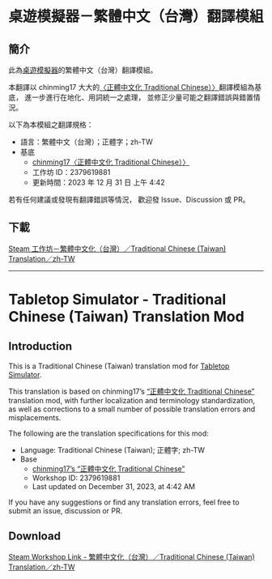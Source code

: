 # 桌遊模擬器－繁體中文（台灣）翻譯模組

## 簡介

此為[桌遊模擬器](https://store.steampowered.com/app/286160/Tabletop_Simulator/)的繁體中文（台灣）翻譯模組。

本翻譯以 chinming17 大大的[〈正體中文化 Traditional Chinese）〉](https://steamcommunity.com/sharedfiles/filedetails/?id=2379619881)翻譯模組為基底，
進一步進行在地化、用詞統一之處理，
並修正少量可能之翻譯錯誤與錯置情況。

以下為本模組之翻譯規格：
- 語言：繁體中文（台灣）；正體字；zh-TW
- 基底
    - [chinming17〈正體中文化 Traditional Chinese）〉](https://steamcommunity.com/sharedfiles/filedetails/?id=2379619881)
    - 工作坊 ID：2379619881
    - 更新時間：2023 年 12 月 31 日 上午 4:42

若有任何建議或發現有翻譯錯誤等情況，
歡迎發 Issue、Discussion 或 PR。

## 下載

[Steam 工作坊－繁體中文化（台灣）／Traditional Chinese (Taiwan) Translation／zh-TW](https://steamcommunity.com/sharedfiles/filedetails/?id=3578945113)

---

# Tabletop Simulator - Traditional Chinese (Taiwan) Translation Mod

## Introduction

This is a Traditional Chinese (Taiwan) translation mod for [Tabletop Simulator](https://store.steampowered.com/app/286160/Tabletop_Simulator/).

This translation is based on chinming17’s [“正體中文化 Traditional Chinese”](https://steamcommunity.com/sharedfiles/filedetails/?id=2379619881) translation mod,
with further localization and terminology standardization,
as well as corrections to a small number of possible translation errors and misplacements.

The following are the translation specifications for this mod:
- Language: Traditional Chinese (Taiwan); 正體字; zh-TW
- Base
    - [chinming17’s “正體中文化 Traditional Chinese”](https://steamcommunity.com/sharedfiles/filedetails/?id=2379619881)
    - Workshop ID: 2379619881
    - Last updated on December 31, 2023, at 4:42 AM

If you have any suggestions or find any translation errors,
feel free to submit an issue, discussion or PR.

## Download

[Steam Workshop Link - 繁體中文化（台灣）／Traditional Chinese (Taiwan) Translation／zh-TW](https://steamcommunity.com/sharedfiles/filedetails/?id=3578945113)
